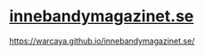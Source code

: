 # [innebandymagazinet.se](https://warcaya.github.io/innebandymagazinet.se/)
https://warcaya.github.io/innebandymagazinet.se/
